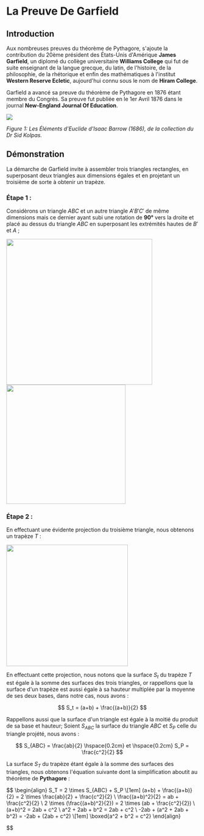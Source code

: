 # La Preuve De Garfield

## Introduction

Aux nombreuses preuves du théorème de Pythagore, s'ajoute la contribution du 20ème président des États-Unis d'Amérique **James Garfield**, un diplomé du collège universitaire **Williams College** qui fut de suite enseignant de la langue grecque, du latin, de l'histoire, de la philosophie, de la rhétorique et enfin des mathématiques à l'institut **Western Reserve Ecletic**, aujourd'hui connu sous le nom de **Hiram College**.

Garfield a avancé sa preuve du théorème de Pythagore en 1876 étant membre du Congrès. Sa preuve fut publiée en le 1er Avril 1876 dans le journal **New-England Journal Of Education**.



![](C:\Users\uPanda\Desktop\Books\0-UQTR\Methodologie%20de%20Recherche\Travail\MergedImages.jpg)

*Figure 1: Les Éléments d'Euclide d'Isaac Barrow (1686), de la collection du Dr Sid Kolpas.*



## Démonstration

La démarche de Garfield invite à assembler trois triangles rectangles, en superposant deux triangles aux dimensions égales et en projetant un troisième de sorte à obtenir un trapèze.

### Étape 1 :

Considèrons un triangle $ABC$ et un autre triangle $A'B'C'$ de même dimensions mais ce dernier ayant subi une rotation de **90°** vers la droite et placé au dessus du triangle $ABC$ en superposant  les extrémités hautes de $B'$ et $A$ ;

<img title="" src="file:///C:/Users/uPanda/Desktop/Books/0-UQTR/Methodologie%20de%20Recherche/Travail/Fig%201.svg" alt="" data-align="center" width="383">

<img title="" src="file:///C:/Users/uPanda/Desktop/Books/0-UQTR/Methodologie%20de%20Recherche/Travail/Fig%202.svg" alt="" data-align="center" width="313">

### Étape 2 :

En effectuant une évidente projection du troisième triangle, nous obtenons un trapèze $T$ :

<img title="" src="file:///C:/Users/uPanda/Desktop/Books/0-UQTR/Methodologie%20de%20Recherche/Travail/Fig%203.svg" alt="" data-align="center" width="319">

En effectuant cette projection, nous notons que la surface $S_t$ du trapèze $T$ est égale à la somme des surfaces des trois triangles, or rappellons que la surface d'un trapèze est aussi égale à sa hauteur multiplée par la moyenne de ses deux bases, dans notre cas, nous avons :

$$
S_t = (a+b) + \frac{(a+b)}{2}
$$

Rappellons aussi que la surface d'un triangle est égale à la moitié du produit de sa base et hauteur; Soient $S_{ABC}$ la surface du triangle $ABC$  et $S_P$ celle du triangle projété, nous avons :

$$
S_{ABC} = \frac{ab}{2} \hspace{0.2cm} et \hspace{0.2cm} S_P = \frac{c^2}{2} 
$$

La surface $S_T$ du trapèze étant égale à la somme des surfaces des triangles, nous obtenons l'équation suivante dont la simplification aboutit au théorème de **Pythagore** :

$$
\begin{align}
 S_T = 2 \times S_{ABC} + S_P \\[1em]
(a+b) + \frac{(a+b)}{2} = 2 \times \frac{ab}{2} + \frac{c^2}{2} \\
\frac{(a+b)^2}{2} = ab + \frac{c^2}{2} \\
2 \times (\frac{(a+b)^2}{2}) = 2 \times (ab + \frac{c^2}{2}) \\
(a+b)^2 = 2ab + c^2 \\
a^2 + 2ab + b^2 = 2ab + c^2 \\
-2ab + (a^2 + 2ab + b^2) = -2ab + (2ab + c^2) \\[1em]
\boxed{a^2 + b^2 = c^2}
\end{align}

$$


